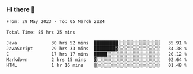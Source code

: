 ### Hi there 👋

<!--START_SECTION:waka-->

```txt
From: 29 May 2023 - To: 05 March 2024

Total Time: 85 hrs 25 mins

Java             30 hrs 52 mins  █████████░░░░░░░░░░░░░░░░   35.91 %
JavaScript       29 hrs 33 mins  ████████▓░░░░░░░░░░░░░░░░   34.38 %
C                17 hrs 17 mins  █████░░░░░░░░░░░░░░░░░░░░   20.12 %
Markdown         2 hrs 15 mins   ▓░░░░░░░░░░░░░░░░░░░░░░░░   02.64 %
HTML             1 hr 16 mins    ▒░░░░░░░░░░░░░░░░░░░░░░░░   01.48 %
```

<!--END_SECTION:waka-->
<!--
**the-beef-calculator/the-beef-calculator** is a ✨ _special_ ✨ repository because its `README.md` (this file) appears on your GitHub profile.

Here are some ideas to get you started:

- 🔭 I’m currently working on ...
- 🌱 I’m currently learning ...
- 👯 I’m looking to collaborate on ...
- 🤔 I’m looking for help with ...
- 💬 Ask me about ...
- 📫 How to reach me: ...
- 😄 Pronouns: ...
- ⚡ Fun fact: ...
-->
